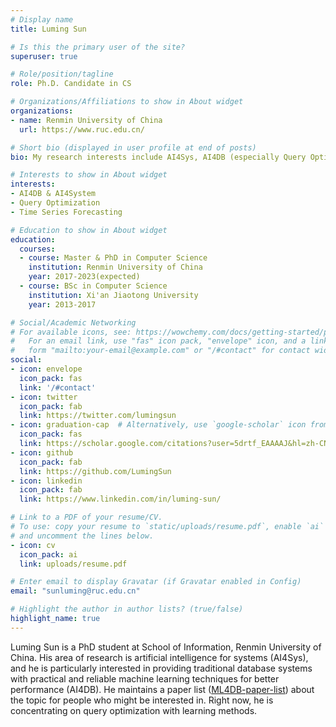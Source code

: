 ```yaml
---
# Display name
title: Luming Sun

# Is this the primary user of the site?
superuser: true

# Role/position/tagline
role: Ph.D. Candidate in CS

# Organizations/Affiliations to show in About widget
organizations:
- name: Renmin University of China
  url: https://www.ruc.edu.cn/

# Short bio (displayed in user profile at end of posts)
bio: My research interests include AI4Sys, AI4DB (especially Query Optimization).

# Interests to show in About widget
interests:
- AI4DB & AI4System
- Query Optimization
- Time Series Forecasting

# Education to show in About widget
education:
  courses:
  - course: Master & PhD in Computer Science
    institution: Renmin University of China
    year: 2017-2023(expected)
  - course: BSc in Computer Science
    institution: Xi'an Jiaotong University
    year: 2013-2017

# Social/Academic Networking
# For available icons, see: https://wowchemy.com/docs/getting-started/page-builder/#icons
#   For an email link, use "fas" icon pack, "envelope" icon, and a link in the
#   form "mailto:your-email@example.com" or "/#contact" for contact widget.
social:
- icon: envelope
  icon_pack: fas
  link: '/#contact'
- icon: twitter
  icon_pack: fab
  link: https://twitter.com/lumingsun
- icon: graduation-cap  # Alternatively, use `google-scholar` icon from `ai` icon pack
  icon_pack: fas
  link: https://scholar.google.com/citations?user=5drtf_EAAAAJ&hl=zh-CN
- icon: github
  icon_pack: fab
  link: https://github.com/LumingSun
- icon: linkedin
  icon_pack: fab
  link: https://www.linkedin.com/in/luming-sun/

# Link to a PDF of your resume/CV.
# To use: copy your resume to `static/uploads/resume.pdf`, enable `ai` icons in `params.toml`, 
# and uncomment the lines below.
- icon: cv
  icon_pack: ai
  link: uploads/resume.pdf

# Enter email to display Gravatar (if Gravatar enabled in Config)
email: "sunluming@ruc.edu.cn"

# Highlight the author in author lists? (true/false)
highlight_name: true
---
```


Luming Sun is a PhD student at School of Information, Renmin University of China. His area of research is artificial intelligence for systems (AI4Sys), and he is particularly interested in providing traditional database systems with practical and reliable machine learning techniques for better performance (AI4DB). He maintains a paper list ([ML4DB-paper-list](https://github.com/LumingSun/ML4DB-paper-list)) about the topic for people who might be interested in. Right now, he is concentrating on query optimization with learning methods.
<!-- Nelson Bighetti is a professor of artificial intelligence at the Stanford AI Lab. His research interests include distributed robotics, mobile computing and programmable matter. He leads the Robotic Neurobiology group, which develops self-reconfiguring robots, systems of self-organizing robots, and mobile sensor networks.

Lorem ipsum dolor sit amet, consectetur adipiscing elit. Sed neque elit, tristique placerat feugiat ac, facilisis vitae arcu. Proin eget egestas augue. Praesent ut sem nec arcu pellentesque aliquet. Duis dapibus diam vel metus tempus vulputate. -->

<!-- {{< icon name="download" pack="fas" >}} Download my {{< staticref "uploads/resume.pdf" "newtab" >}}resumé{{< /staticref >}}. -->
